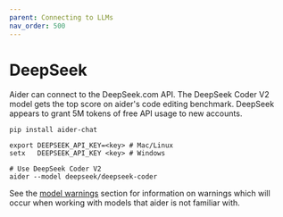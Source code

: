 ```yaml
---
parent: Connecting to LLMs
nav_order: 500
---
```


# DeepSeek

Aider can connect to the DeepSeek.com API.
The DeepSeek Coder V2 model gets the top score on aider's code editing benchmark.
DeepSeek appears to grant 5M tokens of free API usage to new accounts.

```
pip install aider-chat

export DEEPSEEK_API_KEY=<key> # Mac/Linux
setx   DEEPSEEK_API_KEY <key> # Windows

# Use DeepSeek Coder V2
aider --model deepseek/deepseek-coder
```

See the [model warnings](warnings.html)
section for information on warnings which will occur
when working with models that aider is not familiar with.

